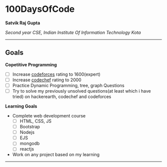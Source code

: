 # 100DaysOfCode

**Satvik Raj Gupta**

*Second year CSE, Indian Institute Of Information Technology Kota*

---

## Goals

**Copetitive Programming**
- [ ] Increase [codeforces](https://codeforces.com/profile/satvik_gupta144) rating to 1600(expert)
- [ ] Increase [codechef](https://www.codechef.com/users/satvikgupta144) rating to 2000
- [ ] Practice Dynamic Programming, tree, graph Questions
- [ ] Try to solve my previously unsolved questions(at least which i have tried) on hackerearth, codechef and codeforces

**Learning Goals**

- Complete web development course
  - [ ] HTML, CSS, JS
  - [ ] Bootstrap
  - [ ] Nodejs
  - [ ] EJS
  - [ ] mongodb
  - [ ] reactjs
  
 - Work on any project based on my learning

---
